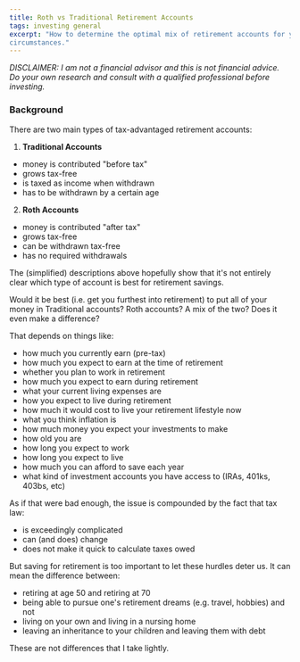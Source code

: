 ```yaml
---
title: Roth vs Traditional Retirement Accounts
tags: investing general
excerpt: "How to determine the optimal mix of retirement accounts for your
circumstances."
---
```


_DISCLAIMER: I am not a financial advisor and this is not financial
advice. Do your own research and consult with a qualified professional
before investing._

### Background

There are two main types of tax-advantaged retirement accounts:

1. __Traditional Accounts__
  * money is contributed "before tax"
  * grows tax-free
  * is taxed as income when withdrawn
  * has to be withdrawn by a certain age
2. __Roth Accounts__
  * money is contributed "after tax"
  * grows tax-free
  * can be withdrawn tax-free
  * has no required withdrawals

The (simplified) descriptions above hopefully show that it's not entirely clear
which type of account is best for retirement savings.

Would it be best (i.e. get you furthest into retirement) to put all of your money
in Traditional accounts? Roth accounts? A mix of the two? Does it even make a
difference?

That depends on things like:

* how much you currently earn (pre-tax)
* how much you expect to earn at the time of retirement
* whether you plan to work in retirement
* how much you expect to earn during retirement
* what your current living expenses are
* how you expect to live during retirement
* how much it would cost to live your retirement lifestyle now
* what you think inflation is
* how much money you expect your investments to make
* how old you are
* how long you expect to work
* how long you expect to live
* how much you can afford to save each year
* what kind of investment accounts you have access to (IRAs, 401ks, 403bs, etc)

As if that were bad enough, the issue is compounded by the fact that tax law:

* is exceedingly complicated
* can (and does) change
* does not make it quick to calculate taxes owed

But saving for retirement is too important to let these hurdles deter us.
It can mean the difference between:

* retiring at age 50 and retiring at 70
* being able to pursue one's retirement dreams (e.g. travel, hobbies) and not
* living on your own and living in a nursing home
* leaving an inheritance to your children and leaving them with debt

These are not differences that I take lightly.
